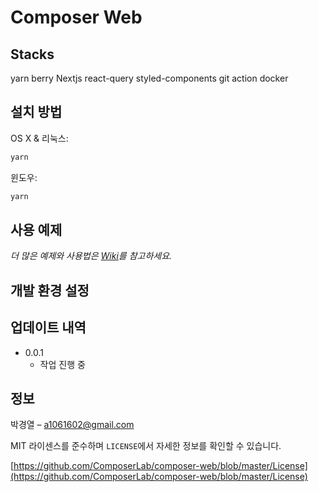 # Composer Web

## Stacks

yarn berry
Nextjs
react-query
styled-components
git action
docker

## 설치 방법

OS X & 리눅스:

```sh
yarn
```

윈도우:

```sh
yarn
```

## 사용 예제

_더 많은 예제와 사용법은 [Wiki][wiki]를 참고하세요._

## 개발 환경 설정

## 업데이트 내역

- 0.0.1
  - 작업 진행 중

## 정보

박경열 – a1061602@gmail.com

MIT 라이센스를 준수하며 `LICENSE`에서 자세한 정보를 확인할 수 있습니다.

[https://github.com/ComposerLab/composer-web/blob/master/License](https://github.com/ComposerLab/composer-web/blob/master/License)

[wiki]: https://github.com/ComposerLab/composer-web/wiki
